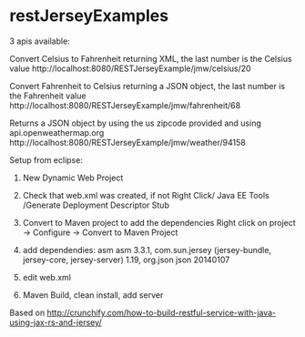 # restJerseyExamples

3 apis available:

Convert Celsius to Fahrenheit returning XML, the last number is the Celsius value
http://localhost:8080/RESTJerseyExample/jmw/celsius/20

Convert Fahrenheit to Celsius returning a JSON object, the last number is the Fahrenheit value
http://localhost:8080/RESTJerseyExample/jmw/fahrenheit/68

Returns a JSON object by using the us zipcode provided and using api.openweathermap.org
http://localhost:8080/RESTJerseyExample/jmw/weather/94158



Setup from eclipse:

1) New Dynamic Web Project

2) Check that web.xml was created, if not Right Click/ Java EE Tools /Generate Deployment Descriptor Stub

3) Convert to Maven project to add the dependencies Right click on project -> Configure -> Convert to Maven Project

4) add dependendies: asm asm 3.3.1, com.sun.jersey (jersey-bundle, jersey-core, jersey-server) 1.19, org.json json 20140107

5) edit web.xml

6) Maven Build, clean install, add server 


Based on http://crunchify.com/how-to-build-restful-service-with-java-using-jax-rs-and-jersey/
